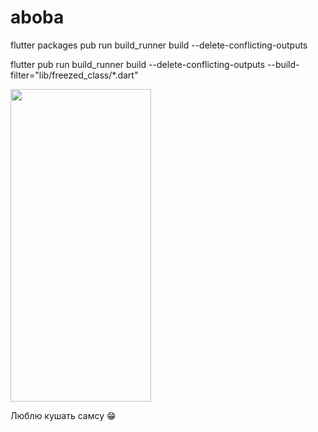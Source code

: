 # aboba

flutter packages pub run build_runner build --delete-conflicting-outputs

flutter pub run build_runner build --delete-conflicting-outputs --build-filter="lib/freezed_class/*.dart"

<img src="https://github.com/musakhamidullin/aboba/assets/94803483/807f30bd-6ffe-4575-8a68-6ebfd7457d8b" width="225" height="500"/>

Люблю кушать самсу 😁




